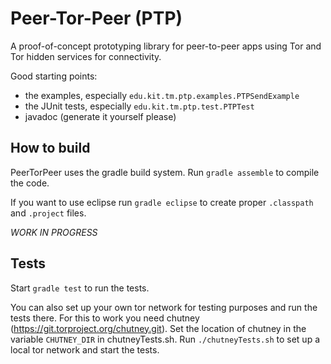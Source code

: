 # Peer-Tor-Peer (PTP)

A proof-of-concept prototyping library for peer-to-peer
apps using Tor and Tor hidden services for connectivity.

Good starting points:

* the examples, especially `edu.kit.tm.ptp.examples.PTPSendExample`
* the JUnit tests, especially `edu.kit.tm.ptp.test.PTPTest`
* javadoc (generate it yourself please)

## How to build

PeerTorPeer uses the gradle build system.
Run `gradle assemble` to compile the code.

If you want to use eclipse run `gradle eclipse` to create proper
`.classpath` and `.project` files.

*WORK IN PROGRESS*

## Tests

Start `gradle test` to run the tests.

You can also set up your own tor network for testing purposes and run the tests there.
For this to work you need chutney (https://git.torproject.org/chutney.git).
Set the location of chutney in the variable `CHUTNEY_DIR` in chutneyTests.sh.
Run `./chutneyTests.sh` to set up a local tor network and start the tests.
